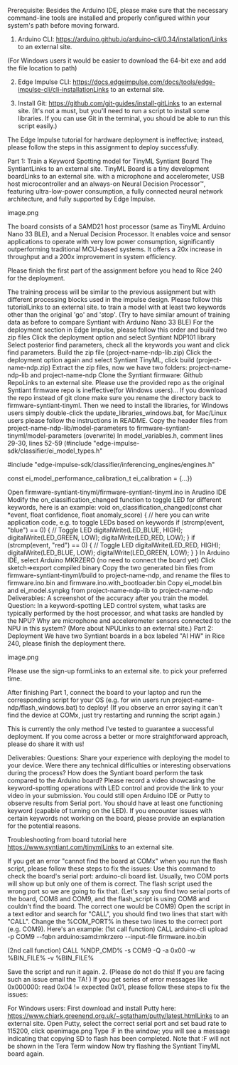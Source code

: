 Prerequisite: 
Besides the Arduino IDE, please make sure that the necessary command-line tools are installed and properly configured within your system's path before moving forward.

1. Arduino CLI: https://arduino.github.io/arduino-cli/0.34/installation/Links to an external site.

(For Windows users it would be easier to download the 64-bit exe and add the file location to path)

2. Edge Impulse CLI: https://docs.edgeimpulse.com/docs/tools/edge-impulse-cli/cli-installationLinks to an external site. 

3. Install Git: https://github.com/git-guides/install-gitLinks to an external site. (It's not a must, but you'll need to run a script to install some libraries. If you can use Git in the terminal, you should be able to run this script easily.)

The Edge Impulse tutorial for hardware deployment is ineffective; instead, please follow the steps in this assignment to deploy successfully.

Part 1: Train a Keyword Spotting model for TinyML Syntiant Board
The SyntiantLinks to an external site. TinyML Board is a tiny development boardLinks to an external site. with a microphone and accelerometer, USB host microcontroller and an always-on Neural Decision Processor™, featuring ultra-low-power consumption, a fully connected neural network architecture, and fully supported by Edge Impulse.

image.png

The board consists of a SAMD21 host processor (same as TinyML Arduino Nano 33 BLE), and a Nerual Decision Processor. It enables voice and sensor applications to operate with very low power consumption, significantly outperforming traditional MCU-based systems. It offers a 20x increase in throughput and a 200x improvement in system efficiency.

Please finish the first part of the assignment before you head to Rice 240 for the deployment.

The training process will be similar to the previous assignment but with different processing blocks used in the impulse design. Please follow this tutorialLinks to an external site. to train a model with at least two keywords other than the original 'go' and 'stop'.  (Try to have similar amount of training data as before to compare Syntiant with Arduino Nano 33 BLE)
For the deployment section in Edge Impulse, please follow this order and build two zip files
Click the deployment option and select Syntiant NDP101 library
Select posterior find parameters, check all the keywords you want and click find parameters.
Build the zip file (project-name-ndp-lib.zip)
Click the deployment option again and select Syntiant TinyML, click build (project-name-ndp.zip)
Extract the zip files, now we have two folders: project-name-ndp-lib and project-name-ndp
Clone the Syntiant firmware: Github RepoLinks to an external site.
Please use the provided repo as the original Syntiant firmware repo is ineffective(for Windows users)... 
If you download the repo instead of git clone make sure you rename the directory back to firmware-syntiant-tinyml.
Then we need to install the libraries, for Windows users simply double-click the update_libraries_windows.bat, for Mac/Linux users please follow the instructions in README.
Copy the header files from project-name-ndp-lib/model-parameters to firmware-syntiant-tinyml/model-parameters (overwrite)
In model_variables.h, comment lines 29-30,  lines 52-59
(#include "edge-impulse-sdk/classifier/ei_model_types.h"

#include "edge-impulse-sdk/classifier/inferencing_engines/engines.h"

const ei_model_performance_calibration_t ei_calibration = {...})

Open firmware-syntiant-tinyml/firmware-syntiant-tinyml.ino in Arudino IDE
Modify the on_classification_changed function to toggle LED for different keywords, here is an example:
void on_classification_changed(const char *event, float confidence, float anomaly_score) {
    // here you can write application code, e.g. to toggle LEDs based on keywords
    if (strcmp(event, "blue") == 0) {
        // Toggle LED
        digitalWrite(LED_BLUE, HIGH);
        digitalWrite(LED_GREEN, LOW);
        digitalWrite(LED_RED, LOW);
    }
    if (strcmp(event, "red") == 0) {
        // Toggle LED
        digitalWrite(LED_RED, HIGH);
        digitalWrite(LED_BLUE, LOW);
        digitalWrite(LED_GREEN, LOW);
    }
}
In Arduino IDE, select Arduino MKRZERO (no need to connect the board yet)
Click sketch=>export compiled binary
Copy the two generated bin files from firmware-syntiant-tinyml/build to project-name-ndp, and rename the files to firmware.ino.bin and firmware.ino.with_bootloader.bin
Copy ei_model.bin and ei_model.synpkg from project-name-ndp-lib to project-name-ndp
Deliverables: 
A screenshot of the accuracy after you train the model. 
Question: 
In a keyword-spotting LED control system, what tasks are typically performed by the host processor, and what tasks are handled by the NPU? Why are microphone and accelerometer sensors connected to the NPU in this system? (More about NPULinks to an external site.)
Part 2: Deployment
We have two Syntiant boards in a box labeled "AI HW" in Rice 240, please finish the deployment there. 

image.png

Please use the sign-up formLinks to an external site. to pick your preferred time.

After finishing Part 1, connect the board to your laptop and run the corresponding script for your OS (e.g. for win users run project-name-ndp/flash_windows.bat) to deploy! (If you observe an error saying it can't find the device at COMx, just try restarting and running the script again.)

This is currently the only method I've tested to guarantee a successful deployment. If you come across a better or more straightforward approach, please do share it with us!

Deliverables: 
Questions:
Share your experience with deploying the model to your device. Were there any technical difficulties or interesting observations during the process? How does the Syntiant board perform the task compared to the Arduino board? 
Please record a video showcasing the keyword-spotting operations with LED control and provide the link to your video in your submission. You could still open Arduino IDE or Putty to observe results from Serial port. 
You should have at least one functioning keyword (capable of turning on the LED). If you encounter issues with certain keywords not working on the board, please provide an explanation for the potential reasons.

Troubleshooting
from board tutorial here https://www.syntiant.com/tinymlLinks to an external site. 

If you get an error "cannot find the board at COMx" when you run the flash script, please follow these steps to fix the issues:
Use this command to check the board's serial port: arduino-cli board list. Usually, two COM ports will show up but only one of them is correct. The flash script used the wrong port so we are going to fix that. (Let's say you find two serial ports of the board, COM8 and COM9, and the flash_script is using COM8 and couldn't find the board. The correct one would be COM9)
Open the script in a text editor and search for "CALL", you should find two lines that start with "CALL". Change the %COM_PORT% in these two lines to the correct port (e.g. COM9). Here's an example: 
(1st call function) CALL arduino-cli upload -p COM9 --fqbn arduino:samd:mkrzero  --input-file firmware.ino.bin

(2nd call function) CALL %NDP_CMD% -s COM9 -Q -a 0x00 -w %BIN_FILE% -v %BIN_FILE%

Save the script and run it again. 
  2.  (Please do not do this! If you are facing such an issue email the TA! ) If you get series of error messages like 0x000000: read 0x04 != expected 0x01, please follow these steps to fix the issues:

For Windows users:
First download and install Putty here: https://www.chiark.greenend.org.uk/~sgtatham/putty/latest.htmlLinks to an external site. 
Open Putty, select the correct serial port and set baud rate to 115200, click openimage.png
Type :F in the window; you will see a message indicating that copying SD to flash has been completed. Note that :F will not be shown in the Tera Term window
Now try flashing the Syntiant TinyML board again. 
